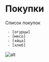 # Покупки


Список покупок
```
 - [огурцы] 
 - [мясо]
 - [яйца]
 - [хлеб]
```
![alt]([https://w7.pngwing.com/pngs/394/304/png-transparent-pickled-cucumber-vegetable-cucumber-food-photography-presentation.png](https://img2.freepng.ru/20171201/583/green-cucumber-png-image-5a216a9fe46150.8974329115121394239355.jpg)https://img2.freepng.ru/20171201/583/green-cucumber-png-image-5a216a9fe46150.8974329115121394239355.jpg)
  

